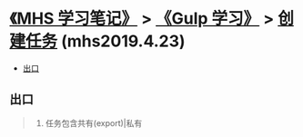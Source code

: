 # [《MHS 学习笔记》] > [《Gulp 学习》] > [创建任务] (mhs2019.4.23)

- [出口]

## <span id="exporting">出口</span>
> 1. 任务包含共有(export)|私有
```

```


##
[《MHS 学习笔记》]: https://mhsnet.github.io/mhsstudynotes/ "《MHS 学习笔记》"
[《Gulp 学习》]: https://mhsnet.github.io/mhsstudynotes/tools/gulp/index.html "《Gulp 学习》"
##
[创建任务]: https://mhsnet.github.io/mhsstudynotes/tools/gulp/getting-started/creating-tasks.html "创建任务"
##
[出口]: https://mhsnet.github.io/mhsstudynotes/tools/gulp/getting-started/creating-tasks.html#exporting "出口"